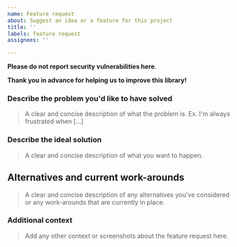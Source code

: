 ```yaml
---
name: Feature request
about: Suggest an idea or a feature for this project
title: ''
labels: feature request
assignees: ''

---
```


**Please do not report security vulnerabilities here**. 

**Thank you in advance for helping us to improve this library!**

### Describe the problem you'd like to have solved

> A clear and concise description of what the problem is. Ex. I'm always frustrated when [...]
### Describe the ideal solution

> A clear and concise description of what you want to happen.
## Alternatives and current work-arounds

> A clear and concise description of any alternatives you've considered or any work-arounds that are currently in place.
### Additional context

> Add any other context or screenshots about the feature request here.
